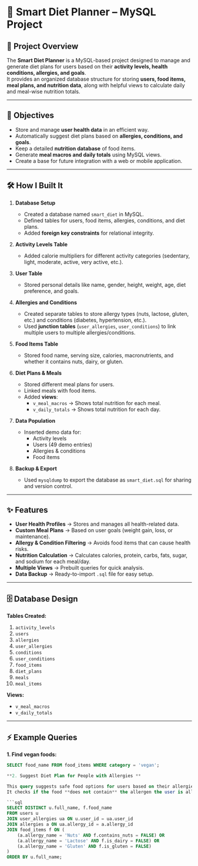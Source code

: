 # 🥗 Smart Diet Planner – MySQL Project

## 📌 Project Overview
The **Smart Diet Planner** is a MySQL-based project designed to manage and generate diet plans for users based on their **activity levels, health conditions, allergies, and goals**.  
It provides an organized database structure for storing **users, food items, meal plans, and nutrition data**, along with helpful views to calculate daily and meal-wise nutrition totals.

---

## 🎯 Objectives
- Store and manage **user health data** in an efficient way.
- Automatically suggest diet plans based on **allergies, conditions, and goals**.
- Keep a detailed **nutrition database** of food items.
- Generate **meal macros and daily totals** using MySQL views.
- Create a base for future integration with a web or mobile application.

---

## 🛠 How I Built It
1. **Database Setup**
   - Created a database named `smart_diet` in MySQL.
   - Defined tables for users, food items, allergies, conditions, and diet plans.
   - Added **foreign key constraints** for relational integrity.

2. **Activity Levels Table**
   - Added calorie multipliers for different activity categories (sedentary, light, moderate, active, very active, etc.).

3. **User Table**
   - Stored personal details like name, gender, height, weight, age, diet preference, and goals.

4. **Allergies and Conditions**
   - Created separate tables to store allergy types (nuts, lactose, gluten, etc.) and conditions (diabetes, hypertension, etc.).
   - Used **junction tables** (`user_allergies`, `user_conditions`) to link multiple users to multiple allergies/conditions.

5. **Food Items Table**
   - Stored food name, serving size, calories, macronutrients, and whether it contains nuts, dairy, or gluten.

6. **Diet Plans & Meals**
   - Stored different meal plans for users.
   - Linked meals with food items.
   - Added **views**:
     - `v_meal_macros` → Shows total nutrition for each meal.
     - `v_daily_totals` → Shows total nutrition for each day.

7. **Data Population**
   - Inserted demo data for:
     - Activity levels
     - Users (49 demo entries)
     - Allergies & conditions
     - Food items

8. **Backup & Export**
   - Used `mysqldump` to export the database as `smart_diet.sql` for sharing and version control.

---

## ✨ Features
- **User Health Profiles** → Stores and manages all health-related data.
- **Custom Meal Plans** → Based on user goals (weight gain, loss, or maintenance).
- **Allergy & Condition Filtering** → Avoids food items that can cause health risks.
- **Nutrition Calculation** → Calculates calories, protein, carbs, fats, sugar, and sodium for each meal/day.
- **Multiple Views** → Prebuilt queries for quick analysis.
- **Data Backup** → Ready-to-import `.sql` file for easy setup.

---

## 🗄 Database Design
**Tables Created:**
1. `activity_levels`
2. `users`
3. `allergies`
4. `user_allergies`
5. `conditions`
6. `user_conditions`
7. `food_items`
8. `diet_plans`
9. `meals`
10. `meal_items`

**Views:**
- `v_meal_macros`
- `v_daily_totals`

---

## ⚡ Example Queries
**1. Find vegan foods:**
```sql
SELECT food_name FROM food_items WHERE category = 'vegan';

**2. Suggest Diet Plan for People with Allergies ** 

This query suggests safe food options for users based on their allergies.  
It checks if the food **does not contain** the allergen the user is allergic to.

```sql
SELECT DISTINCT u.full_name, f.food_name
FROM users u
JOIN user_allergies ua ON u.user_id = ua.user_id
JOIN allergies a ON ua.allergy_id = a.allergy_id
JOIN food_items f ON (
    (a.allergy_name = 'Nuts' AND f.contains_nuts = FALSE) OR
    (a.allergy_name = 'Lactose' AND f.is_dairy = FALSE) OR
    (a.allergy_name = 'Gluten' AND f.is_gluten = FALSE)
)
ORDER BY u.full_name;

